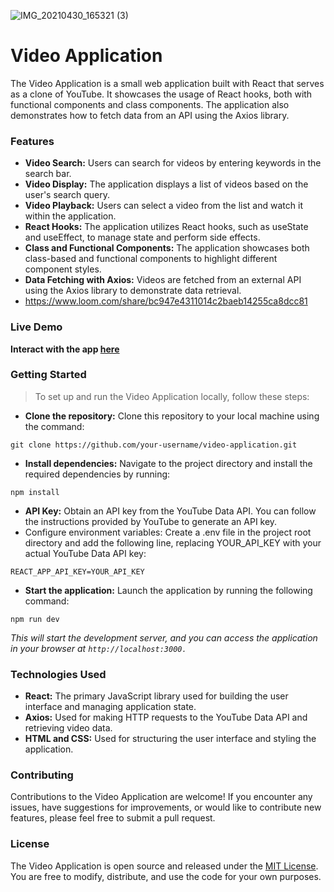 ![IMG_20210430_165321 (3)](https://github.com/Kelvin-Ben/Video-app/assets/85459676/3b2a017e-bb01-4fd4-8061-717dd2277234)

# Video Application
The Video Application is a small web application built with React that serves as a clone of YouTube. It showcases the usage of React hooks, both with functional components and class components. The application also demonstrates how to fetch data from an API using the Axios library.
### Features
- **Video Search:** Users can search for videos by entering keywords in the search bar.
- **Video Display:** The application displays a list of videos based on the user's search query.
- **Video Playback:** Users can select a video from the list and watch it within the application.
- **React Hooks:** The application utilizes React hooks, such as useState and useEffect, to manage state and perform side effects.
- **Class and Functional Components:** The application showcases both class-based and functional components to highlight different component styles.
- **Data Fetching with Axios:** Videos are fetched from an external API using the Axios library to demonstrate data retrieval.
- https://www.loom.com/share/bc947e4311014c2baeb14255ca8dcc81

### Live Demo
**Interact with the app [here](https://videos-flax.vercel.app/)**

### Getting Started
> To set up and run the Video Application locally, follow these steps:
- **Clone the repository:** Clone this repository to your local machine using the command:
```
git clone https://github.com/your-username/video-application.git
```
- **Install dependencies:** Navigate to the project directory and install the required dependencies by running:
```
npm install
```
- **API Key:** Obtain an API key from the YouTube Data API. You can follow the instructions provided by YouTube to generate an API key.
- Configure environment variables: Create a .env file in the project root directory and add the following line, replacing YOUR_API_KEY with your actual YouTube Data API key:
```
REACT_APP_API_KEY=YOUR_API_KEY
```
- **Start the application:** Launch the application by running the following command:
```
npm run dev
```
*This will start the development server, and you can access the application in your browser at `http://localhost:3000.`*
### Technologies Used
- **React:** The primary JavaScript library used for building the user interface and managing application state.
- **Axios:** Used for making HTTP requests to the YouTube Data API and retrieving video data.
- **HTML and CSS:** Used for structuring the user interface and styling the application.
### Contributing
Contributions to the Video Application are welcome! If you encounter any issues, have suggestions for improvements, or would like to contribute new features, please feel free to submit a pull request.
### License
The Video Application is open source and released under the [MIT License](https://opensource.org/license/mit/). You are free to modify, distribute, and use the code for your own purposes.
